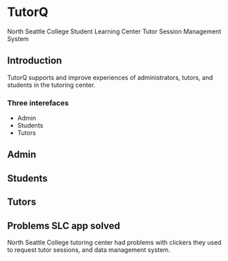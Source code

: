 # TutorQ
North Seattle College Student Learning Center Tutor Session Management System

## Introduction
TutorQ supports and improve experiences of administrators, tutors, and students in the tutoring center.

### Three interefaces 
- Admin
- Students
- Tutors

## Admin

## Students 

## Tutors

## Problems SLC app solved
North Seattle College tutoring center had problems with clickers they used to request tutor sessions, and data management system. 

 
